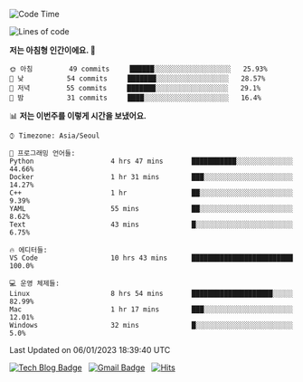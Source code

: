 <!-- ### Hi there 👋 -->

<!--
**dnchoi/dnchoi** is a ✨ _special_ ✨ repository because its `README.md` (this file) appears on your GitHub profile.

Here are some ideas to get you started:

- 🔭 I’m currently working on ...
- 🌱 I’m currently learning ...
- 👯 I’m looking to collaborate on ...
- 🤔 I’m looking for help with ...
- 💬 Ask me about ...
- 📫 How to reach me: ...
- 😄 Pronouns: ...
- ⚡ Fun fact: ...
-->

<!--START_SECTION:waka-->
![Code Time](http://img.shields.io/badge/Code%20Time-324%20hrs%204%20mins-blue)

![Lines of code](https://img.shields.io/badge/%EC%A0%80%EB%8A%94%20%EC%97%AC%ED%83%9C%EA%B9%8C%EC%A7%80%20-180%20Thousand%20%EC%A4%84%EC%9D%98%20%EC%BD%94%EB%93%9C%EB%A5%BC%20%EC%9E%91%EC%84%B1%ED%96%88%EC%96%B4%EC%9A%94.-blue)

**저는 아침형 인간이에요. 🐤** 

```text
🌞 아침         49 commits     ██████░░░░░░░░░░░░░░░░░░░   25.93% 
🌆 낮　         54 commits     ███████░░░░░░░░░░░░░░░░░░   28.57% 
🌃 저녁         55 commits     ███████░░░░░░░░░░░░░░░░░░   29.1% 
🌙 밤　         31 commits     ████░░░░░░░░░░░░░░░░░░░░░   16.4%

```


📊 **저는 이번주를 이렇게 시간을 보냈어요.** 

```text
⌚︎ Timezone: Asia/Seoul

💬 프로그래밍 언어들: 
Python                   4 hrs 47 mins       ███████████░░░░░░░░░░░░░░   44.66% 
Docker                   1 hr 31 mins        ███░░░░░░░░░░░░░░░░░░░░░░   14.27% 
C++                      1 hr                ██░░░░░░░░░░░░░░░░░░░░░░░   9.39% 
YAML                     55 mins             ██░░░░░░░░░░░░░░░░░░░░░░░   8.62% 
Text                     43 mins             █░░░░░░░░░░░░░░░░░░░░░░░░   6.75%

🔥 에디터들: 
VS Code                  10 hrs 43 mins      █████████████████████████   100.0%

💻 운영 체제들: 
Linux                    8 hrs 54 mins       ████████████████████░░░░░   82.99% 
Mac                      1 hr 17 mins        ███░░░░░░░░░░░░░░░░░░░░░░   12.01% 
Windows                  32 mins             █░░░░░░░░░░░░░░░░░░░░░░░░   5.0%

```


 Last Updated on 06/01/2023 18:39:40 UTC
<!--END_SECTION:waka-->


[![Tech Blog Badge](http://img.shields.io/badge/-Tech%20blog-black?style=flat-square&logo=github&link=https://zzsza.github.io/)](https://dnchoi.github.io/)
&nbsp;
[![Gmail Badge](https://img.shields.io/badge/Gmail-d14836?style=flat-square&logo=Gmail&logoColor=white&link=mailto:snugyun01@gmail.com)](mailto:dongnyeokc@gmail.com)
&nbsp;
[![Hits](https://hits.seeyoufarm.com/api/count/incr/badge.svg?url=https%3A%2F%2Fgithub.com%2Fgjbae1212%2Fhit-counter&count_bg=%233D7CC8&title_bg=%23555555&icon=&icon_color=%23E7E7E7&title=hits&edge_flat=false)](https://hits.seeyoufarm.com)
<!-- 
![Anurag's github stats](https://github-readme-stats.vercel.app/api?username=dnchoi&show_icons=true&theme=tokyonight)
&nbsp;
![Top Langs](https://github-readme-stats.vercel.app/api/top-langs/?username=dnchoi&layout=compact&theme=tokyonight)
 -->
<div align='center'>
